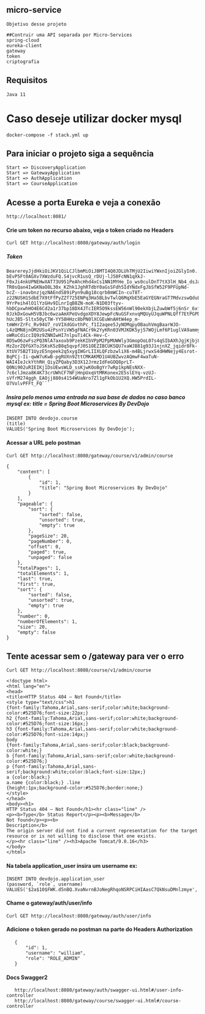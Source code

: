 ## micro-service
```
Objetivo desse projeto

##Contruir uma API separada por Micro-Services
spring-cloud
eureka-client
gateway
token
criptografia

```
## Requisitos
```
Java 11

```

# Caso deseje utilizar docker mysql
```
docker-compose -f stack.yml up

```

## Para iniciar o projeto siga a sequência
```
Start => DiscoveryApplication
Start => GatewayApplication
Start => AuthApplication
Start => CourseApplication

```


## Acesse a porta Eureka e veja a conexão
```
http://localhost:8081/

```

#### Crie um token no recurso abaixo, veja o token criado no Headers
```
Curl GET http://localhost:8080/gateway/auth/login

```
##### Token

```
BearereyJjdHkiOiJKV1QiLCJlbmMiOiJBMTI4Q0JDLUhTMjU2IiwiYWxnIjoiZGlyIn0..m-bEvP5Ft0AGXv7XWzduFQ.S4jvcR1usQ_rDUj-lJ50FcNN1qXkJ-F0xJi4nkUPNEHwXAT73U951PeAhcHhd4xCs1NN1MYHe_Io_ws0culDnT7tX3lH_Nb4_dsJaRm_sHvo7ESCj6Qn57luqz6qhnJIcHNe1WXCNDSgq8hMsxcwyjR2MwqnjaEJWZYFUyxSxGRCc0i68dQFxAfXZsEMM7_Ha42DgOvsKXhet-TR0sQan4IwGKNaO8L30x_KZhk1JghRTdbY0aGsSFdh5IdYNdxFgJbSfW52F9PFUpNd-bcZ--inavbnzjqzNAEndS89iPyn9uBg18cqrb8mWCIn-cuT8T-z22NUSH1SdbE7X9tFfPyZZf725ENPq3Ha5BLbvTwlQ6MqXbE5EaGYEGNraGT7MdvzswQduLAYs0mvWsKcvZU4ztEHjkWCWo1uwexkLOVlsRepltiSySBwMGHUqtoQWRB3tsrkrAPedKXY5hlWt8C3qpeC_F3SP5CNtrs4N__phedWj9SZ-9YrPeih4lO1lYzGHv9ILnrIqB8ZN-moK-N1D03ftyv-hbDCpxwhHO4E6Cd2a1r37bp18DX4JTcIER5O9kssEW56nWl90ekXbjLZuwbWf5j6nSr_6xfwwiSoEBcoxdDRYlLZwqEj_yWB4AIGJhofImOPJLhrONRM2eyuFRIQEAV-0JzkDxGowH5VBJbc6wzaAmXPeUvdgoXDY8JewpFcNuGSFxnvqMQUyUJquWPNLQff7EtPGPDdHs-hUcJB5-Sltx50yCTW-YY58HHzc8bPN0lXCGEuWnAHtW4ep_m-tmWHrZrFc_Rv94U7_roVIXdGGvthPc_f1I2aqee5JyNOMqpyOBauhVmgBaarWJO-L4zQMN8jnOM2USu4zPsnYiVW5gFNACr9k2YyKRn03VMJKDK5yj57WOjLmf6P1uglVA9ammy00fCML9hsAc8l6uNoSucHzvuscVXFEW81JxVLFTnBnaVuu-oWRoCdiccIQ9z9ZNNIwHI7nlpuTi4Ck-Hev-C-8DSwO6zwFszPQ3NlA7axoxb9PzekKIbVPpM2PpMUWWly3GmopOoL07s4qSIbAXhJgjKjbj8MFWoTRA7q8IV-MzZorZQfGXToJSKsK5zB8q5qvpfJ0S1OEZIBCUKSQU7xaWJB81g93J1njnXZ_jqidr8Fk-XtUV75B2T1UyzE5ngeek2q5xygIWGrLIIXLQFzbzwliX6-m4BLjrwxS4dHWNejy4Esrot-BqPCj-Ii-qwW7uKwB-pgRUXn9ZttCMKAKMD1U4UBZwvzAQmwF4waTuN-WAI4IeJckYthRH_QiyZPQaby3D3X12JrmzIdFeGOQ8prLT-Q0Ni902uRIEIKj1DsUEwsWLD_ssKjwKOoBgYr7wRp1kpNEsNXX-7c6clJmza8K4K73crUWhCF7NFjHnpUxqVtMRKonex2E5slEYq-vzUJ-sVfrM274ggh_EAOjj880s4154WUaNro7Zl1gFkOb1U2XQ.HW5PrdIL-O7VolvPFFt_FQ```

```
##### Insira pelo menos uma entrada na sua base de dados no caso banco mysql  ex: title = Spring Boot Microservices By DevDojo

```
INSERT INTO devdojo.course
(title)
VALUES('Spring Boot Microservices By DevDojo');
```

#### Acessar a URL pelo postman
```
Curl GET http://localhost:8080/gateway/course/v1/admin/course

```

```
{
    "content": [
        {
            "id": 1,
            "title": "Spring Boot Microservices By DevDojo"
        }
    ],
    "pageable": {
        "sort": {
            "sorted": false,
            "unsorted": true,
            "empty": true
        },
        "pageSize": 20,
        "pageNumber": 0,
        "offset": 0,
        "paged": true,
        "unpaged": false
    },
    "totalPages": 1,
    "totalElements": 1,
    "last": true,
    "first": true,
    "sort": {
        "sorted": false,
        "unsorted": true,
        "empty": true
    },
    "number": 0,
    "numberOfElements": 1,
    "size": 20,
    "empty": false
}

```

## Tente acessar sem o /gateway  para ver o erro
```
Curl GET http://localhost:8080/course/v1/admin/course
```


```
<!doctype html>
<html lang="en">
<head>
<title>HTTP Status 404 – Not Found</title>
<style type="text/css">h1
{font-family:Tahoma,Arial,sans-serif;color:white;background-color:#525D76;font-size:22px;}
h2 {font-family:Tahoma,Arial,sans-serif;color:white;background-color:#525D76;font-size:16px;}
h3 {font-family:Tahoma,Arial,sans-serif;color:white;background-color:#525D76;font-size:14px;}
body
{font-family:Tahoma,Arial,sans-serif;color:black;background-color:white;}
b {font-family:Tahoma,Arial,sans-serif;color:white;background-color:#525D76;}
p {font-family:Tahoma,Arial,sans-serif;background:white;color:black;font-size:12px;}
a {color:black;}
a.name {color:black;} .line
{height:1px;background-color:#525D76;border:none;}
</style>
</head>
<body><h1>
HTTP Status 404 – Not Found</h1><hr class="line" />
<p><b>Type</b> Status Report</p><p><b>Message</b>
Not found</p><p><b>
Description</b>
The origin server did not find a current representation for the target resource or is not willing to disclose that one exists.
</p><hr class="line" /><h3>Apache Tomcat/9.0.16</h3>
</body>
</html>

```

#### Na tabela application_user insira um username ex:
```
INSERT INTO devdojo.application_user
(password, `role`, username)
VALUES('$2a$10$FWK.d5nBQ.XvaNvrnBJoNegRhqoNSRPCiHIAasC7QkNsuDMnlzmye','ADMIN','william');
```

#### Chame o gateway/auth/user/info
```
Curl GET http://localhost:8080/gateway/auth/user/info
```
#### Adicione o token gerado no postman na parte do  Headers Authorization

```
   {
       "id": 1,
       "username": "william",
       "role": "ROLE_ADMIN"
   }

```

#### Docs Swagger2

```
   http://localhost:8080/gateway/auth/swagger-ui.html#/user-info-controller
   http://localhost:8080/gateway/course/swagger-ui.html#/course-controller

```
